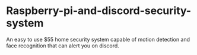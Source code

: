 # Raspberry-pi-and-discord-security-system
An easy to use $55 home security system capable of motion detection and face recognition that can alert you on discord.
